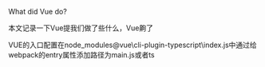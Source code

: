 What did Vue do?

本文记录一下Vue提我们做了些什么，Vue齁了

VUE的入口配置在node_modules\@vue\cli-plugin-typescript\index.js中通过给webpack的entry属性添加路径为main.js或者ts